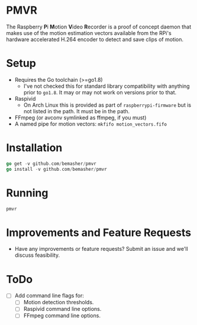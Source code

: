 # PMVR
The Raspberry **P**i **M**otion **V**ideo **R**ecorder is a proof of concept daemon that makes use of the motion estimation vectors available from the RPi's hardware accelerated H.264 encoder to detect and save clips of motion.

# Setup
  * Requires the Go toolchain (>=go1.8)
    * I've not checked this for standard library compatibility with anything prior to `go1.8`. It may or may not work on versions prior to that.
  * Raspivid
    * On Arch Linux this is provided as part of `raspberrypi-firmware` but is not listed in the path. It must be in the path.
  * FFmpeg (or avconv symlinked as ffmpeg, if you must)
  * A named pipe for motion vectors: `mkfifo motion_vectors.fifo`

# Installation
```go
go get -v github.com/bemasher/pmvr
go install -v github.com/bemasher/pmvr
```

# Running
```bash
pmvr
```

# Improvements and Feature Requests
  * Have any improvements or feature requests? Submit an issue and we'll discuss feasibility.

# ToDo
- [ ] Add command line flags for:
  - [ ] Motion detection thresholds.
  - [ ] Raspivid command line options.
  - [ ] FFmpeg command line options.
